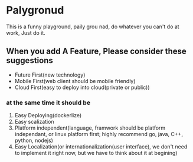 # Palygronud
This is a funny playground, paily grou nad, do whatever you can't do at work, Just do it.
## When you add A Feature, Please consider these suggestions
* Future First(new technology)
* Mobile First(web client should be mobile friendly)
* Cloud First(easy to deploy into cloud(private or public))
### at the same time it should be
1. Easy Deploying(dockerlize)
2. Easy scalization
3. Platform independent(language, framwork should be platform independant, or linux platform first; highly recommend go, java, C++, python, nodejs)
4. Easy Localization(or internationalization(user interface), we don't need to implement it right now, but we have to think about it at begining)



